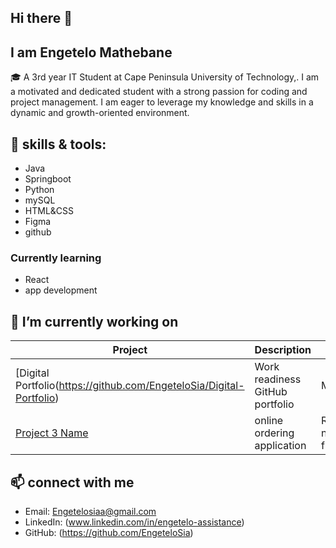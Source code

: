 ## Hi there 👋

## I am Engetelo Mathebane 
🎓 A 3rd year IT Student at Cape Peninsula University of Technology,. I am a motivated and dedicated student with a strong passion for coding and project 
management. I am eager to leverage my knowledge and skills in a dynamic and growth-oriented environment.

## 🌱 skills & tools:
- Java
- Springboot
- Python
- mySQL
- HTML&CSS
- Figma
- github

### Currently learning 
- React
- app development
  
## 🔭 I’m currently working on
| Project | Description | Tech |
|--------|-------------|------|
| [Digital Portfolio(https://github.com/EngeteloSia/Digital-Portfolio) | Work readiness GitHub portfolio | Markdown |
| [Project 3 Name](https://github.com/EngeteloSia/Project3--Online-ordering-school-Cafeteria) | online ordering application  | React native, firebase |

## 📫 connect with me 

- Email: Engetelosiaa@gmail.com 
- LinkedIn: (www.linkedin.com/in/engetelo-assistance)  
- GitHub: (https://github.com/EngeteloSia)




<!--
**EngeteloSia/EngeteloSia** is a ✨ _special_ ✨ repository because its `README.md` (this file) appears on your GitHub profile.

Here are some ideas to get you started:

- 🔭 I’m currently working on ...
- 🌱 I’m currently learning ...
- 👯 I’m looking to collaborate on ...
- 🤔 I’m looking for help with ...
- 💬 Ask me about ...
- 📫 How to reach me: ...
- 😄 Pronouns: ...
- ⚡ Fun fact: ...
-->
